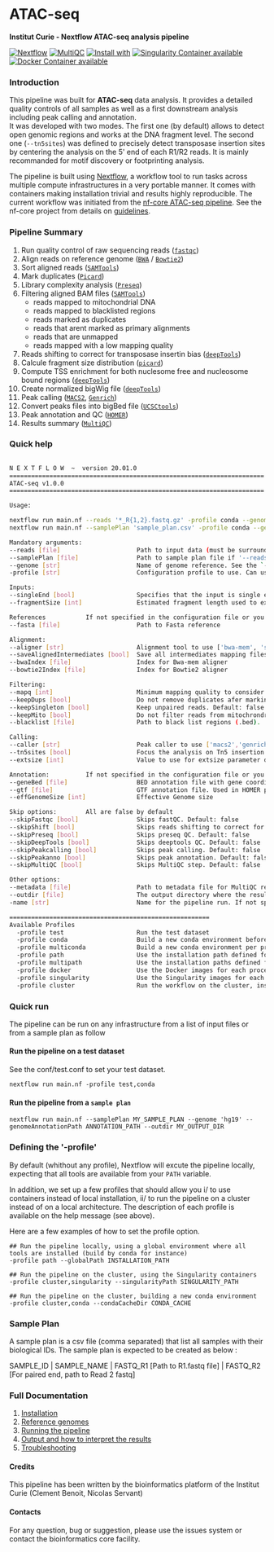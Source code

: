# ATAC-seq

**Institut Curie - Nextflow ATAC-seq analysis pipeline**

[![Nextflow](https://img.shields.io/badge/nextflow-%E2%89%A50.32.0-brightgreen.svg)](https://www.nextflow.io/)
[![MultiQC](https://img.shields.io/badge/MultiQC-1.9-blue.svg)](https://multiqc.info/)
[![Install with](https://anaconda.org/anaconda/conda-build/badges/installer/conda.svg)](https://conda.anaconda.org/anaconda)
[![Singularity Container available](https://img.shields.io/badge/singularity-available-7E4C74.svg)](https://singularity.lbl.gov/)
[![Docker Container available](https://img.shields.io/badge/docker-available-003399.svg)](https://www.docker.com/)

### Introduction

This pipeline was built for **ATAC-seq** data analysis. It provides a detailed quality controls of all samples as well as a first downstream analysis including peak calling
and annotation.  
It was developed with two modes. The first one (by default) allows to detect open genomic regions and works at the DNA fragment level.
The second one (`--tn5sites`) was defined to precisely detect transposase insertion sites by centering the analysis on the 5' end of each R1/R2 reads.
It is mainly recommanded for motif discovery or footprinting analysis.

The pipeline is built using [Nextflow](https://www.nextflow.io), a workflow tool to run tasks across multiple compute infrastructures in a very portable manner. 
It comes with containers making installation trivial and results highly reproducible.
The current workflow was initiated from the [nf-core ATAC-seq pipeline](https://github.com/nf-core/chipseq). See the nf-core project from details on [guidelines](https://nf-co.re/).

### Pipeline Summary

1. Run quality control of raw sequencing reads ([`fastqc`](https://www.bioinformatics.babraham.ac.uk/projects/fastqc/))
2. Align reads on reference genome ([`BWA`](http://bio-bwa.sourceforge.net/) / [`Bowtie2`](http://bowtie-bio.sourceforge.net/bowtie2/index.shtml))
3. Sort aligned reads ([`SAMTools`](http://www.htslib.org/))
4. Mark duplicates ([`Picard`](https://broadinstitute.github.io/picard/))
5. Library complexity analysis ([`Preseq`](http://smithlabresearch.org/software/preseq/))
6. Filtering aligned BAM files ([`SAMTools`](http://www.htslib.org/))
   - reads mapped to mitochondrial DNA
   - reads mapped to blacklisted regions
   - reads marked as duplicates
   - reads that arent marked as primary alignments
   - reads that are unmapped
   - reads mapped with a low mapping quality
7. Reads shifting to correct for transposase insertin bias ([`deepTools`](https://deeptools.readthedocs.io/en/develop/index.html))
8. Calcule fragment size distribution ([`picard`](https://gatk.broadinstitute.org/hc/en-us/articles/360037055772-CollectInsertSizeMetrics-Picard-))
9. Compute TSS enrichment for both nuclesome free and nucleosome bound regions ([`deepTools`](https://deeptools.readthedocs.io/en/develop/index.html))
10. Create normalized bigWig file ([`deepTools`](https://deeptools.readthedocs.io/en/develop/index.html))
11. Peak calling ([`MACS2`](https://github.com/taoliu/MACS), [`Genrich`](https://github.com/jsh58/Genrich))
12. Convert peaks files into bigBed file ([`UCSCtools`](http://hgdownload.soe.ucsc.edu/admin/exe/))
13. Peak annotation and QC ([`HOMER`](http://homer.ucsd.edu/homer/ngs/annotation.html))
14. Results summary ([`MultiQC`](https://multiqc.info/))

### Quick help

```bash

N E X T F L O W  ~  version 20.01.0
======================================================================
ATAC-seq v1.0.0
======================================================================

Usage:

nextflow run main.nf --reads '*_R{1,2}.fastq.gz' -profile conda --genomeAnnotationPath '/data/annotations/pipelines' --genome 'hg19'
nextflow run main.nf --samplePlan 'sample_plan.csv' -profile conda --genomeAnnotationPath '/data/annotations/pipelines' --genome 'hg19'

Mandatory arguments:
--reads [file]                     Path to input data (must be surrounded with quotes)
--samplePlan [file]                Path to sample plan file if '--reads' is not specified
--genome [str]                     Name of genome reference. See the `--genomeAnnotationPath` to defined the annotations path
-profile [str]                     Configuration profile to use. Can use multiple (comma separated)

Inputs:
--singleEnd [bool]                 Specifies that the input is single end reads
--fragmentSize [int]               Estimated fragment length used to extend single-end reads. Default: 200

References           If not specified in the configuration file or you wish to overwrite any of the references given by the --genome field
--fasta [file]                     Path to Fasta reference

Alignment:
--aligner [str]                    Alignment tool to use ['bwa-mem', 'star', 'bowtie2']. Default: 'bwa-mem'
--saveAlignedIntermediates [bool]  Save all intermediates mapping files. Default: false
--bwaIndex [file]                  Index for Bwa-mem aligner
--bowtie2Index [file]              Index for Bowtie2 aligner

Filtering:
--mapq [int]                       Minimum mapping quality to consider. Default: false
--keepDups [bool]                  Do not remove duplicates afer marking. Default: false
--keepSingleton [bool]             Keep unpaired reads. Default: false
--keepMito [bool]                  Do not filter reads from mitochrondrial chromosomal. Default: false
--blacklist [file]                 Path to black list regions (.bed).

Calling:
--caller [str]                     Peak caller to use ['macs2','genrich']. Several tools can be specified (comma separated). Default: 'macs2'
--tn5sites [bool]                  Focus the analysis on Tn5 insertion sites (ie. work at the reads level and not at the fragment one). Default: false
--extsize [int]                    Value to use for extsize parameter during Macs calling. Shift parameter will be set up as extsize/2. Default: 73

Annotation:          If not specified in the configuration file or you wish to overwrite any of the references given by the --genome field
--geneBed [file]                   BED annotation file with gene coordinate.
--gtf [file]                       GTF annotation file. Used in HOMER peak annotation
--effGenomeSize [int]              Effective Genome size

Skip options:        All are false by default
--skipFastqc [bool]                Skips fastQC. Default: false
--skipShift [bool]                 Skips reads shifting to correct for transposase bias. Default: false
--skipPreseq [bool]                Skips preseq QC. Default: false
--skipDeepTools [bool]             Skips deeptools QC. Default: false
--skipPeakcalling [bool]           Skips peak calling. Default: false
--skipPeakanno [bool]              Skips peak annotation. Default: false
--skipMultiQC [bool]               Skips MultiQC step. Default: false

Other options:
--metadata [file]                  Path to metadata file for MultiQC report
--outdir [file]                    The output directory where the results will be saved
-name [str]                        Name for the pipeline run. If not specified, Nextflow will automatically generate a random mnemonic.

=======================================================
Available Profiles
  -profile test                    Run the test dataset
  -profile conda                   Build a new conda environment before running the pipeline. Use `--condaCacheDir` to define the conda cache path
  -profile multiconda              Build a new conda environment per process before running the pipeline. Use `--condaCacheDir` to define the conda cache path
  -profile path                    Use the installation path defined for all tools. Use `--globalPath` to define the insallation path
  -profile multipath               Use the installation paths defined for each tool. Use `--globalPath` to define the insallation path
  -profile docker                  Use the Docker images for each process
  -profile singularity             Use the Singularity images for each process. Use `--singularityPath` to define the insallation path
  -profile cluster                 Run the workflow on the cluster, instead of locally

```

### Quick run

The pipeline can be run on any infrastructure from a list of input files or from a sample plan as follow

#### Run the pipeline on a test dataset
See the conf/test.conf to set your test dataset.

```
nextflow run main.nf -profile test,conda

```

#### Run the pipeline from a `sample plan`
```
nextflow run main.nf --samplePlan MY_SAMPLE_PLAN --genome 'hg19' --genomeAnnotationPath ANNOTATION_PATH --outdir MY_OUTPUT_DIR

```

### Defining the '-profile'

By default (whithout any profile), Nextflow will excute the pipeline locally, expecting that all tools are available from your `PATH` variable.

In addition, we set up a few profiles that should allow you i/ to use containers instead of local installation, ii/ to run the pipeline on a cluster instead of on a local architecture.
The description of each profile is available on the help message (see above).

Here are a few examples of how to set the profile option.

```
## Run the pipeline locally, using a global environment where all tools are installed (build by conda for instance)
-profile path --globalPath INSTALLATION_PATH

## Run the pipeline on the cluster, using the Singularity containers
-profile cluster,singularity --singularityPath SINGULARITY_PATH

## Run the pipeline on the cluster, building a new conda environment
-profile cluster,conda --condaCacheDir CONDA_CACHE

```

### Sample Plan

A sample plan is a csv file (comma separated) that list all samples with their biological IDs.
The sample plan is expected to be created as below :

SAMPLE_ID | SAMPLE_NAME | FASTQ_R1 [Path to R1.fastq file] | FASTQ_R2 [For paired end, path to Read 2 fastq]

### Full Documentation

1. [Installation](docs/installation.md)
2. [Reference genomes](docs/reference_genomes.md)
3. [Running the pipeline](docs/usage.md)
4. [Output and how to interpret the results](docs/output.md)
5. [Troubleshooting](docs/troubleshooting.md)

#### Credits

This pipeline has been written by the bioinformatics platform of the Institut Curie (Clement Benoit, Nicolas Servant)

#### Contacts

For any question, bug or suggestion, please use the issues system or contact the bioinformatics core facility.


